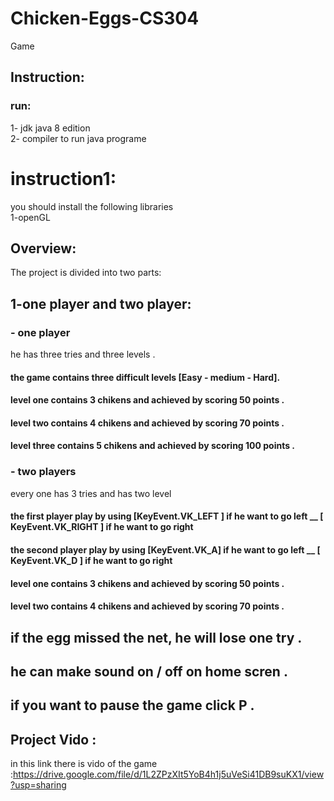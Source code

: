 # Chicken-Eggs-CS304
Game 
## Instruction:
### run:
1- jdk java 8 edition  <br />
2- compiler  to run java programe <br />
# instruction1:
you should install the following libraries
<br />
1-openGL <br />

## Overview:
The project is divided into two parts: <br />
## 1-one player  and two player:
### - one  player
he has three tries and three levels .
#### the game contains three difficult levels [Easy - medium - Hard].
#### level one contains 3 chikens and achieved by scoring 50 points .   
#### level two contains 4 chikens  and achieved by scoring 70 points .
#### level three contains 5 chikens  and achieved by scoring 100 points .
### - two players
 every one has 3 tries and has two level 
 #### the first player play by using  [KeyEvent.VK_LEFT ] if he want to go left __ [ KeyEvent.VK_RIGHT ]  if he want to go right 
 #### the second player play by using [KeyEvent.VK_A] if he want to go left __ [ KeyEvent.VK_D ] if he want to go right 
 #### level one contains 3 chikens and achieved by scoring 50 points .   
 #### level two contains 4 chikens  and achieved by scoring 70 points .<br/>

## if the egg missed the net, he will lose one try . <br/>

## he can make sound on / off on home scren .  <br/>

## if you want to pause the game click P .  <br/>

## Project Vido  :
in this link there is vido of the game :https://drive.google.com/file/d/1L2ZPzXIt5YoB4h1j5uVeSi41DB9suKX1/view?usp=sharing <br/>

